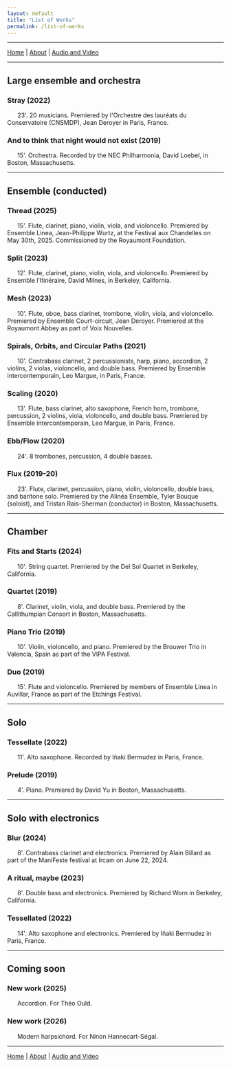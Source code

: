 ```yaml
---
layout: default
title: "List of Works"
permalink: /list-of-works
---
```


***

[Home](/) | [About](/about)  | [Audio and Video](/audio-and-video)

***

## Large ensemble and orchestra

### Stray (2022)
  
&nbsp; &nbsp; &nbsp; 23'. 20 musicians. Premiered by l'Orchestre des lauréats du Conservatoire (CNSMDP), Jean Deroyer in Paris, France.

### And to think that night would not exist (2019)

&nbsp; &nbsp; &nbsp; 15'. Orchestra. Recorded by the NEC Philharmonia, David Loebel, in Boston, Massachusetts.

***

## Ensemble (conducted)

### Thread (2025)

&nbsp; &nbsp; &nbsp; 15'. Flute, clarinet, piano, violin, viola, and violoncello. Premiered by Ensemble Linea, Jean-Philippe Wurtz, at the Festival aux Chandelles on May 30th, 2025. Commissioned by the Royaumont Foundation.

### Split (2023)

&nbsp; &nbsp; &nbsp; 12'. Flute, clarinet, piano, violin, viola, and violoncello. Premiered by Ensemble l’Itinéraire, David Milnes, in Berkeley, California.

### Mesh (2023)

&nbsp; &nbsp; &nbsp; 10'. Flute, oboe, bass clarinet, trombone, violin, viola, and violoncello. Premiered by Ensemble Court-circuit, Jean Deroyer. Premiered at the Royaumont Abbey as part of Voix Nouvelles.

### Spirals, Orbits, and Circular Paths (2021)

&nbsp; &nbsp; &nbsp; 10'. Contrabass clarinet, 2 percussionists, harp, piano, accordion, 2 violins, 2 violas, violoncello, and double bass. Premiered by Ensemble intercontemporain, Leo Margue,  in Paris, France.

### Scaling (2020)

&nbsp; &nbsp; &nbsp; 13'. Flute, bass clarinet, alto saxophone, French horn, trombone, percussion, 2 violins, viola, violoncello, and double bass. Premiered by Ensemble intercontemporain, Leo Margue, in Paris, France.

### Ebb/Flow (2020)

&nbsp; &nbsp; &nbsp; 24'. 8 trombones, percussion, 4 double basses.

### Flux (2019-20)

&nbsp; &nbsp; &nbsp; 23'. Flute, clarinet, percussion, piano, violin, violoncello, double bass, and baritone solo. Premiered by the Alinéa Ensemble, Tyler Bouque (soloist), and Tristan Rais-Sherman (conductor) in Boston, Massachusetts.

***

## Chamber

### Fits and Starts (2024)

&nbsp; &nbsp; &nbsp; 10'. String quartet. Premiered by the Del Sol Quartet in Berkeley, California.

### Quartet (2019)

&nbsp; &nbsp; &nbsp; 8'. Clarinet, violin, viola, and double bass. Premiered by the Callithumpian Consort in Boston, Massachusetts.

### Piano Trio (2019)

&nbsp; &nbsp; &nbsp; 10'. Violin, violoncello, and piano. Premiered by the Brouwer Trio in Valencia, Spain as part of the VIPA Festival.

### Duo (2019)

&nbsp; &nbsp; &nbsp; 15'. Flute and violoncello. Premiered by members of Ensemble Linea in Auvillar, France as part of the Etchings Festival.

***

## Solo

### Tessellate (2022)

&nbsp; &nbsp; &nbsp; 11'. Alto saxophone. Recorded by Iñaki Bermudez in Paris, France.

### Prelude (2019)

&nbsp; &nbsp; &nbsp; 4'. Piano. Premiered by David Yu in Boston, Massachusetts.

***

## Solo with electronics

### Blur (2024)

&nbsp; &nbsp; &nbsp; 8'. Contrabass clarinet and electronics. Premiered by Alain Billard as part of the ManiFeste festival at Ircam on June 22, 2024.

### A ritual, maybe (2023)

&nbsp; &nbsp; &nbsp; 8'. Double bass and electronics. Premiered by Richard Worn in Berkeley, California.

### Tessellated (2022)

&nbsp; &nbsp; &nbsp; 14'. Alto saxophone and electronics. Premiered by Iñaki Bermudez in Paris, France.

***

## Coming soon

### New work (2025)

&nbsp; &nbsp; &nbsp; Accordion. For Théo Ould.

### New work (2026)

&nbsp; &nbsp; &nbsp; Modern harpsichord. For Ninon Hannecart-Ségal.

***

[Home](/) | [About](/about)  | [Audio and Video](/audio-and-video)
